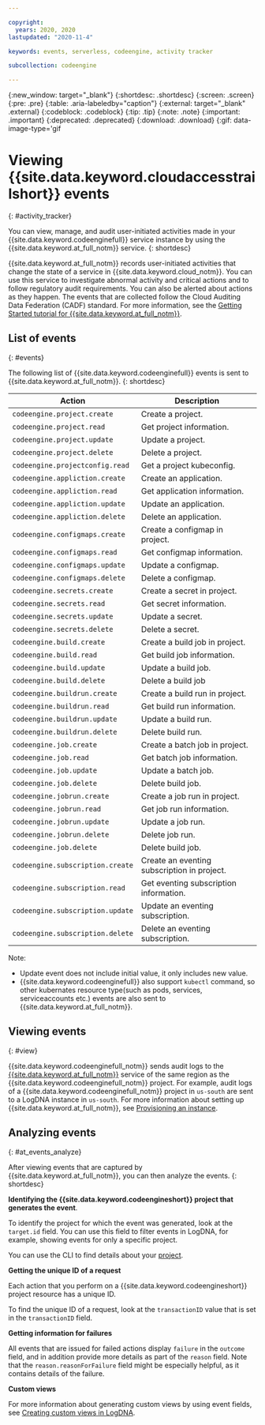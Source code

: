 ```yaml
---

copyright:
  years: 2020, 2020
lastupdated: "2020-11-4"

keywords: events, serverless, codeengine, activity tracker

subcollection: codeengine

---
```


{:new_window: target="_blank"}
{:shortdesc: .shortdesc}
{:screen: .screen}
{:pre: .pre}
{:table: .aria-labeledby="caption"}
{:external: target="_blank" .external}
{:codeblock: .codeblock}
{:tip: .tip}
{:note: .note}
{:important: .important}
{:deprecated: .deprecated}
{:download: .download}
{:gif: data-image-type='gif

# Viewing {{site.data.keyword.cloudaccesstrailshort}} events
{: #activity_tracker}

You can view, manage, and audit user-initiated activities made in your {{site.data.keyword.codeenginefull}} service instance by using the {{site.data.keyword.at_full_notm}} service.
{: shortdesc}

{{site.data.keyword.at_full_notm}} records user-initiated activities that change the state of a service in {{site.data.keyword.cloud_notm}}. You can use this service to investigate abnormal activity and critical actions and to follow regulatory audit requirements. You can also be alerted about actions as they happen. The events that are collected follow the Cloud Auditing Data Federation (CADF) standard. For more information, see the [Getting Started tutorial for {{site.data.keyword.at_full_notm}}](/docs/Activity-Tracker-with-LogDNA?topic=Activity-Tracker-with-LogDNA-getting-started).


## List of events
{: #events}

The following list of {{site.data.keyword.codeenginefull}} events is sent to {{site.data.keyword.at_full_notm}}.
{: shortdesc}

<table>
  	<col style="width:40%">
	<col style="width:60%">
  <thead>
    <tr>
      <th>Action</th>
      <th>Description</th>
    </tr>
  </thead>
  <tbody>
    <tr>
      <td><code>codeengine.project.create</code></td>
            <td>Create a project.</td>
    </tr>
    <tr>
      <td><code>codeengine.project.read</code></td>
            <td>Get project information.</td>
    </tr>
	  <tr>
      <td><code>codeengine.project.update</code></td>
            <td>Update a project.</td>
    </tr>
    <tr>
      <td><code>codeengine.project.delete</code></td>
            <td>Delete a project.</td>
    </tr>
    <tr>
      <td><code>codeengine.projectconfig.read</code></td>
            <td>Get a project kubeconfig.</td>
    </tr>
    <tr>
      <td><code>codeengine.appliction.create</code></td>
            <td>Create an application.</td>
    </tr>
    <tr>
      <td><code>codeengine.appliction.read</code></td>
            <td>Get application information.</td>
    </tr>
	  <tr>
      <td><code>codeengine.appliction.update</code></td>
            <td>Update an application.</td>
    </tr>
        <tr>
      <td><code>codeengine.appliction.delete</code></td>
            <td>Delete an application.</td>
    </tr>
    <tr>
      <td><code>codeengine.configmaps.create</code></td>
      <td>Create a configmap in project.</td>
    </tr>
    <tr>
      <td><code>codeengine.configmaps.read</code></td>
      <td>Get configmap information.</td>
    </tr>
    <tr>
      <td><code>codeengine.configmaps.update</code></td>
      <td>Update a configmap.</td>
    </tr>
    <tr>
      <td><code>codeengine.configmaps.delete</code></td>
      <td>Delete a configmap.</td>
    </tr>
    <tr>
      <td><code>codeengine.secrets.create</code></td>
      <td>Create a secret in project.</td>
    </tr>
        <tr>
      <td><code>codeengine.secrets.read</code></td>
            <td>Get secret information.</td>
    </tr>
        <tr>
      <td><code>codeengine.secrets.update</code></td>
            <td>Update a secret.</td>
    </tr>
    <tr>
      <td><code>codeengine.secrets.delete</code></td>
            <td>Delete a secret.</td>
    </tr>
            <tr>
      <td><code>codeengine.build.create</code></td>
            <td>Create a build job in project.</td>
    </tr>
            <tr>
      <td><code>codeengine.build.read</code></td>
            <td>Get build job information.</td>
    </tr>
            <tr>
      <td><code>codeengine.build.update</code></td>
            <td>Update a build job.</td>
    </tr>            
    <tr>
      <td><code>codeengine.build.delete</code></td>
            <td>Delete a build job</td>
    </tr>
                <tr>
      <td><code>codeengine.buildrun.create</code></td>
            <td>Create a build run in project.</td>
    </tr>
                <tr>
      <td><code>codeengine.buildrun.read</code></td>
            <td>Get build run information.</td>
    </tr>
    <tr>
      <td><code>codeengine.buildrun.update</code></td>
            <td>Update a build run.</td>
    </tr>
    <tr>
      <td><code>codeengine.buildrun.delete</code></td>
            <td>Delete build run.</td>
    </tr>
     <tr>
      <td><code>codeengine.job.create</code></td>
            <td>Create a batch job in project.</td>
    </tr>
	   <tr>
      <td><code>codeengine.job.read</code></td>
            <td>Get batch job information.</td>
    </tr>
    <tr>
      <td><code>codeengine.job.update</code></td>
            <td>Update a batch job.</td>
    </tr>
    <tr>
      <td><code>codeengine.job.delete</code></td>
            <td>Delete build job.</td>
    </tr>
    <tr>
      <td><code>codeengine.jobrun.create</code></td>
            <td>Create a job run in project.</td>
    </tr>
    <tr>
      <td><code>codeengine.jobrun.read</code></td>
            <td>Get job run information.</td>
    </tr>
    <tr>
      <td><code>codeengine.jobrun.update</code></td>
            <td>Update a job run.</td>
    </tr>
    <tr>
      <td><code>codeengine.jobrun.delete</code></td>
            <td>Delete job run.</td>
    </tr>
    <tr>
      <td><code>codeengine.job.delete</code></td>
            <td>Delete build job.</td>
    </tr>
    <tr>
      <td><code>codeengine.subscription.create</code></td>
            <td>Create an eventing subscription in project.</td>
    </tr>
    <tr>
      <td><code>codeengine.subscription.read</code></td>
            <td>Get eventing subscription information.</td>
    </tr>
    <tr>
      <td><code>codeengine.subscription.update</code></td>
            <td>Update an eventing subscription.</td>
    </tr>
    <tr>
      <td><code>codeengine.subscription.delete</code></td>
            <td>Delete an eventing subscription.</td>
    </tr>
  </tbody>
</table>

Note: 
- Update event does not include initial value, it only includes new value.  
- {{site.data.keyword.codeenginefull}} also support `kubectl` command, so other kubernates resource type(such as pods, services, serviceaccounts etc.) events are also sent to {{site.data.keyword.at_full_notm}}. 

## Viewing events
{: #view}

{{site.data.keyword.codeenginefull_notm}} sends audit logs to the [{{site.data.keyword.at_full_notm}}](/docs/Activity-Tracker-with-LogDNA?topic=Activity-Tracker-with-LogDNA-getting-started) service of the same region as the {{site.data.keyword.codeenginefull_notm}} project. For example, audit logs of a {{site.data.keyword.codeenginefull_notm}} project in `us-south` are sent to a LogDNA instance in `us-south`. For more information about setting up {{site.data.keyword.at_full_notm}}, see [Provisioning an instance](/docs/Activity-Tracker-with-LogDNA?topic=Activity-Tracker-with-LogDNA-provision).

## Analyzing events
{: #at_events_analyze}

After viewing events that are captured by {{site.data.keyword.at_full_notm}}, you can then analyze the events.
{: shortdesc}

**Identifying the {{site.data.keyword.codeengineshort}} project that generates the event**.

To identify the project for which the event was generated, look at the `target.id` field. You can use this field to filter events in LogDNA, for example, showing events for only a specific project. 

You can use the CLI to find details about your [project](/docs/codeengine?topic=codeengine-manage-project).

**Getting the unique ID of a request**

Each action that you perform on a {{site.data.keyword.codeengineshort}} project resource has a unique ID.

To find the unique ID of a request, look at the `transactionID` value that is set in the `transactionID` field.


**Getting information for failures**

All events that are issued for failed actions display `failure` in the `outcome` field, and in addition provide more details as part of the `reason` field. Note that the `reason.reasonForFailure` field might be especially helpful, as it contains details of the failure. 

**Custom views**

For more information about generating custom views by using event fields, see [Creating custom views in LogDNA](/docs/Activity-Tracker-with-LogDNA?topic=Activity-Tracker-with-LogDNA-views).
